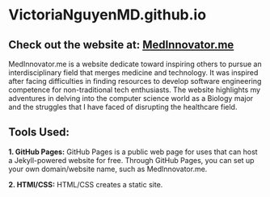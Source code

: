 # VictoriaNguyenMD.github.io

## Check out the website at: [MedInnovator.me](http://MedInnovator.me)
MedInnovator.me is a website dedicate toward inspiring others to pursue an interdisciplinary field that merges medicine and technology. It was inspired after facing difficulties in finding resources to develop software engineering competence for non-traditional tech enthusiasts. The website highlights my adventures in delving into the computer science world as a Biology major and the struggles that I have faced of disrupting the healthcare field.

## Tools Used:
**1. GitHub Pages:** GitHub Pages is a public web page for uses that can host a Jekyll-powered website for free. Through GitHub Pages, you can set up your own domain/website name, such as MedInnovator.me.

**2. HTMl/CSS:** HTML/CSS creates a static site. 
